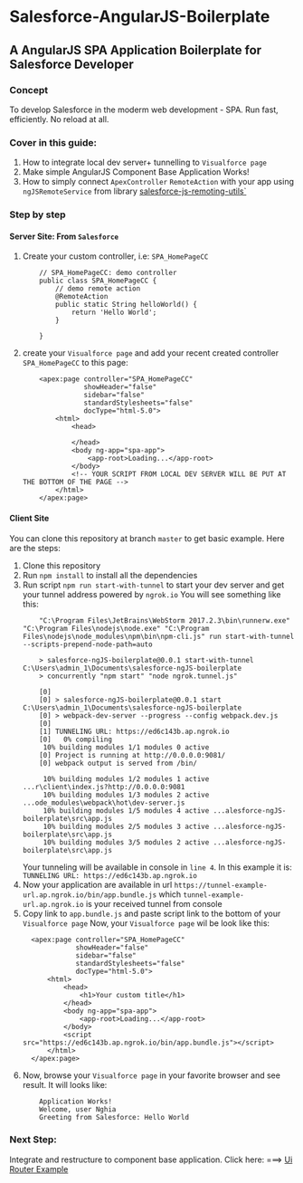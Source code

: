 # Salesforce-AngularJS-Boilerplate
## A AngularJS SPA Application Boilerplate for Salesforce Developer
### Concept 
To develop Salesforce in the moderm web development - SPA. 
Run fast, efficiently. No reload at all.


### Cover in this guide:
1. How to integrate local dev server+ tunnelling to `Visualforce page`
2. Make simple AngularJS Component Base Application Works!
3. How to simply connect `ApexController` `RemoteAction` with your app using `ngJSRemoteService` from library [salesforce-js-remoting-utils`](https://www.npmjs.com/package/salesforce-js-remoting-utils)

### Step by step
#### Server Site: From `Salesforce`
1. Create your custom controller, i.e: `SPA_HomePageCC`
    ```
        // SPA_HomePageCC: demo controller
        public class SPA_HomePageCC {
            // demo remote action
            @RemoteAction
            public static String helloWorld() {
                return 'Hello World';
            }
        
        }
    ```
2. create your `Visualforce page` and add your recent created controller `SPA_HomePageCC` to this page:
    ```
        <apex:page controller="SPA_HomePageCC"
                   showHeader="false"
                   sidebar="false"
                   standardStylesheets="false"
                   docType="html-5.0">
            <html>
                <head>
                    
                </head>
                <body ng-app="spa-app">
                    <app-root>Loading...</app-root>
                </body>
                <!-- YOUR SCRIPT FROM LOCAL DEV SERVER WILL BE PUT AT THE BOTTOM OF THE PAGE -->
            </html>
        </apex:page>
    ```

#### Client Site
You can clone this repository at branch `master` to get basic example. 
Here are the steps:
1. Clone this repository
2. Run `npm install` to install all the dependencies
3. Run script `npm run start-with-tunnel` to start your dev server and get your tunnel address powered by `ngrok.io`
    You will see something like this: 
    ```
        "C:\Program Files\JetBrains\WebStorm 2017.2.3\bin\runnerw.exe" "C:\Program Files\nodejs\node.exe" "C:\Program Files\nodejs\node_modules\npm\bin\npm-cli.js" run start-with-tunnel --scripts-prepend-node-path=auto
        
        > salesforce-ngJS-boilerplate@0.0.1 start-with-tunnel C:\Users\admin_1\Documents\salesforce-ngJS-boilerplate
        > concurrently "npm start" "node ngrok.tunnel.js" 
        
        [0] 
        [0] > salesforce-ngJS-boilerplate@0.0.1 start C:\Users\admin_1\Documents\salesforce-ngJS-boilerplate
        [0] > webpack-dev-server --progress --config webpack.dev.js
        [0] 
        [1] TUNNELING URL: https://ed6c143b.ap.ngrok.io
        [0]   0% compiling
         10% building modules 1/1 modules 0 active
        [0] Project is running at http://0.0.0.0:9081/
        [0] webpack output is served from /bin/
        
         10% building modules 1/2 modules 1 active ...r\client\index.js?http://0.0.0.0:9081
         10% building modules 1/3 modules 2 active ...ode_modules\webpack\hot\dev-server.js
         10% building modules 1/5 modules 4 active ...alesforce-ngJS-boilerplate\src\app.js
         10% building modules 2/5 modules 3 active ...alesforce-ngJS-boilerplate\src\app.js
         10% building modules 3/5 modules 2 active ...alesforce-ngJS-boilerplate\src\app.js
    ```
    Your tunneling will be available in console in `line 4`. In this example it is: `TUNNELING URL: https://ed6c143b.ap.ngrok.io`
 4. Now your application are available in url `https://tunnel-example-url.ap.ngrok.io/bin/app.bundle.js` which `tunnel-example-url.ap.ngrok.io` is your received tunnel from console
 5. Copy link to `app.bundle.js` and paste script link to the bottom of your `Visualforce page`
  Now, your `Visualforce page` wil be look like this: 
      ```
        <apex:page controller="SPA_HomePageCC"
                   showHeader="false"
                   sidebar="false"
                   standardStylesheets="false"
                   docType="html-5.0">
            <html>
                <head>
                    <h1>Your custom title</h1>
                </head>
                <body ng-app="spa-app">
                    <app-root>Loading...</app-root>
                </body>
                <script src="https://ed6c143b.ap.ngrok.io/bin/app.bundle.js"></script>
            </html>
        </apex:page>
      ```
  6. Now, browse your `Visualforce page` in your favorite browser and see result.
        It will looks like: 
        ```
            Application Works!
            Welcome, user Nghia
            Greeting from Salesforce: Hello World
        ```
     
### Next Step:
Integrate and restructure to component base application. 
Click here: ===> [Ui Router Example](https://github.com/TheRemjx01/salesforce-ngJS-boilerplate/tree/router-example)
